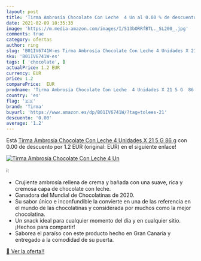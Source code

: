 ```yaml
---
layout: post
title: 'Tirma Ambrosía Chocolate Con Leche  4 Un al 0.00 % de descuento'
date: 2021-02-09 10:35:33
image: 'https://m.media-amazon.com/images/I/513bORRfBTL._SL200_.jpg'
comments: true
category: ofertas
author: ring
slug: 'B01IV6741W-es Tirma Ambrosía Chocolate Con Leche 4 Unidades X 21 5 G 86 g'
sku: 'B01IV6741W-es'
tags: [ 'chocolate', ]
actualPrice: 1.2 EUR
currency: EUR
price: 1.2
comparePrice:  EUR
prodname: 'Tirma Ambrosía Chocolate Con Leche  4 Unidades X 21 5 G  86 g'
country: 'es'
flag: '🇪🇸'
brand: 'Tirma'
buyurl: 'https://www.amazon.es/dp/B01IV6741W/?tag=tolees-21'
descuento: '0.00'
average: '1.2'
---
```


Está [Tirma Ambrosía Chocolate Con Leche  4 Unidades X 21 5 G  86 g](https://www.amazon.es/dp/B01IV6741W/?tag=tolees-21) con 0.00 de descuento por 1.2 EUR (original:  EUR) en el siguiente enlace!

[![Tirma Ambrosía Chocolate Con Leche  4 Un](https://m.media-amazon.com/images/I/513bORRfBTL._SL200_.jpg)](https://www.amazon.es/dp/B01IV6741W/?tag=tolees-21)

ℹ️:

- Crujiente ambrosía rellena de crema y bañada con una suave, rica y cremosa capa de chocolate con leche.
- Ganadora del Mundial de Chocolatinas de 2020.
- Su sabor único e inconfundible la convierte en una de las referencia en el mundo de las chocolatinas y considerada por muchos como la mejor chocolatina.
- Un snack ideal para cualquier momento del día y en cualquier sitio. ¡Hechos para compartir!
- Saborea el paraíso con este producto hecho en Gran Canaria y entregado a la comodidad de su puerta.

[🛒 Ver la oferta!!](https://www.amazon.es/dp/B01IV6741W/?tag=tolees-21)
